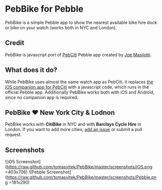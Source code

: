 # PebBike for Pebble

PebBike is a simple Pebble app to show the nearest available bike hire dock or bike on your watch (works both in NYC and London).

## Credit

PebBike is javascript port of [PebCiti](https://github.com/joemasilotti/PebCiti) Pebble app created by [Joe Masilotti](http://masilotti.com/).

## What does it do?

While PebBike uses almost the same watch app as PebCiti, it replaces [the iOS companion app for PebCiti](https://github.com/joemasilotti/PebCiti-iOS) with a javascript code, which runs in the official Pebble app. Additionally PebBike works both with iOS and Android, since no companion app is required.

## PebBike ❤️ New York City & Lodnon 

PebBike works with **CitiBike** in NYC and with **Barclays Cycle Hire** in London. If you want to add more cities, [add an issue](https://github.com/tomasvitek/PebBike/issues) or submit a pull request.

## Screenshots

![iOS Screenshot](https://raw.github.com/tomasvitek/PebBike/master/screenshots/iOS.png =403x706)
![Pebble Screenshot](https://raw.github.com/tomasvitek/PebBike/master/screenshots/Pebble.png =181x290)


